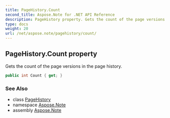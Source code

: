 ```yaml
---
title: PageHistory.Count
second_title: Aspose.Note for .NET API Reference
description: PageHistory property. Gets the count of the page versions in the page history
type: docs
weight: 20
url: /net/aspose.note/pagehistory/count/
---
```

## PageHistory.Count property

Gets the count of the page versions in the page history.

```csharp
public int Count { get; }
```

### See Also

* class [PageHistory](../)
* namespace [Aspose.Note](../../pagehistory/)
* assembly [Aspose.Note](../../../)


